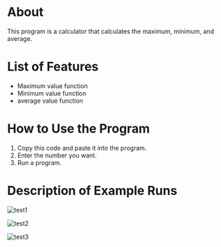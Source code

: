About
=============
This program is a calculator that calculates the maximum, minimum, and average.

List of Features
======
* Maximum value function
* Minimum value function
* average value function

How to Use the Program
=======
1. Copy this code and paste it into the program.
2. Enter the number you want.
3. Run a program.

Description of Example Runs
=====
![test1](https://user-images.githubusercontent.com/111562001/185729201-36865fdb-b96d-4afe-95e3-e797daa24b67.jpg)

![test2](https://user-images.githubusercontent.com/111562001/185729209-e5398720-ab33-48d5-b808-a075c7d70297.jpg)

![test3](https://user-images.githubusercontent.com/111562001/185729216-b92d7038-c515-4416-9b4b-b5b4e0b6b3de.jpg)
